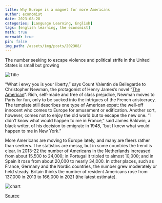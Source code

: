 ```yaml
---
title: Why Europe is a magnet for more Americans
author: economist
date: 2023-08-28
categories: [Language Learning, English]
tags: [english learning, the economist]
math: true
mermaid: true
pin: false
img_path: /assets/img/posts/202308/
---
```




The number seeking to escape violence and political strife in the United States is small but growing

![Title](20230902_EUP501.webp)

“What i envy you is your liberty,” says Count Valentin de Bellegarde to Christopher Newman, the protagonist of Henry James’s novel “[The American](https://www.economist.com/the-economist-reads/2023/08/25/the-great-american-novel)”. Rich, self-made and free of class prejudice, Newman moves to Paris for fun, only to be sucked into the intrigues of the French aristocracy. The template still describes one type of American expat: the well-off innocent who comes to Europe for amusement or edification. Another sort, however, comes not to enjoy the old world but to escape the new one. “I didn’t know what would happen to me in France,” said James Baldwin, a black writer, of his decision to emigrate in 1948, “but I knew what would happen to me in New York.”

More Americans are moving to Europe lately, and many are fleers rather than seekers. The statistics are messy, but in some countries the trend is clear. In 2013-22 the number of Americans in the Netherlands increased from about 15,500 to 24,000; in Portugal it tripled to almost 10,000; and in Spain it rose from about 20,000 to nearly 34,000. In other places, such as France, Germany and the Nordic countries, the number grew moderately or held steady. Britain thinks the number of resident Americans rose from 137,000 in 2013 to 166,000 in 2021 (the latest estimate).

![chart](20230902_EUC327.webp)



[Source](https://www.economist.com/europe/2023/08/28/why-europe-is-a-magnet-for-more-americans)